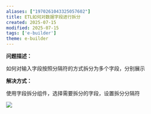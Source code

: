 ```yaml
---
aliases: ["1970261043325057602"]
title: ETL如何对数据字段进行拆分
created: 2025-07-15
modified: 2025-07-15
tags: ['e-builder']
theme: e-builder
---
```


**问题描述：**

如何对输入字段按照分隔符的方式拆分为多个字段，分别展示

**解决方式：**

使用字段拆分组件，选择需要拆分的字段，设置拆分分隔符

![](https://myhelpdoc.oss-cn-heyuan.aliyuncs.com/mdimages/9e7e5fc23eff6c2d301b14915959ac3f.jpg)


